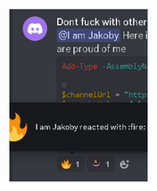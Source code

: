<picture>
    <img
        alt="Inspired by Jakoby"
        src="https://github.com/itsweekly/FlipperZero-Bad-Polar/blob/main/JakobyFire.png">
</picture>